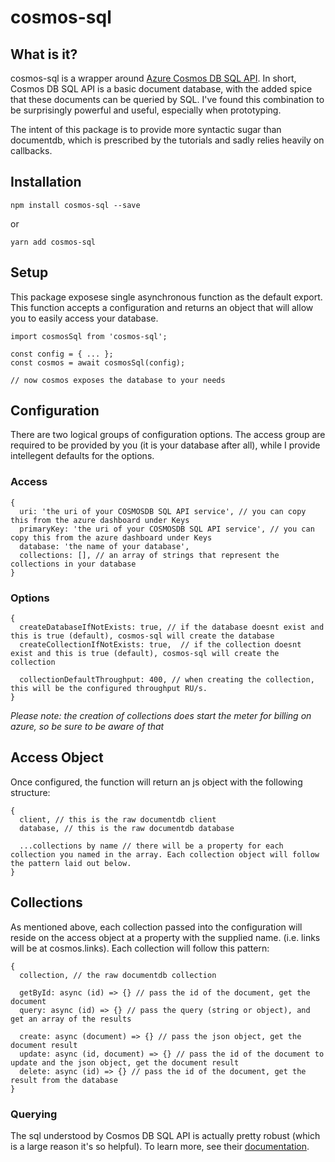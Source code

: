 # cosmos-sql

## What is it?
cosmos-sql is a wrapper around [Azure Cosmos DB SQL API](https://docs.microsoft.com/en-us/azure/cosmos-db/sql-api-introduction). In short, Cosmos DB SQL API is a basic document database, with the added spice that these documents can be queried by SQL. I've found this combination to be surprisingly powerful and useful, especially when prototyping.

The intent of this package is to provide more syntactic sugar than documentdb, which is prescribed by the tutorials and sadly relies heavily on callbacks.

## Installation
```
npm install cosmos-sql --save
```

or

```
yarn add cosmos-sql
```

## Setup
This package exposese single asynchronous function as the default export. This function accepts a configuration and returns an object that will allow you to easily access your database.

```
import cosmosSql from 'cosmos-sql';

const config = { ... };
const cosmos = await cosmosSql(config);

// now cosmos exposes the database to your needs
```

## Configuration
There are two logical groups of configuration options. The access group are required to be provided by you (it is your database after all), while I provide intellegent defaults for the options.

### Access
```
{
  uri: 'the uri of your COSMOSDB SQL API service', // you can copy this from the azure dashboard under Keys
  primaryKey: 'the uri of your COSMOSDB SQL API service', // you can copy this from the azure dashboard under Keys
  database: 'the name of your database',
  collections: [], // an array of strings that represent the collections in your database
}
```

### Options
```
{
  createDatabaseIfNotExists: true, // if the database doesnt exist and this is true (default), cosmos-sql will create the database
  createCollectionIfNotExists: true,  // if the collection doesnt exist and this is true (default), cosmos-sql will create the collection

  collectionDefaultThroughput: 400, // when creating the collection, this will be the configured throughput RU/s.
}
```

*Please note: the creation of collections does start the meter for billing on azure, so be sure to be aware of that*

## Access Object
Once configured, the function will return an js object with the following structure:

```
{
  client, // this is the raw documentdb client
  database, // this is the raw documentdb database

  ...collections by name // there will be a property for each collection you named in the array. Each collection object will follow the pattern laid out below.
}
```

## Collections
As mentioned above, each collection passed into the configuration will reside on the access object at a property with the supplied name. (i.e. links will be at cosmos.links). Each collection will follow this pattern:

```
{
  collection, // the raw documentdb collection
  
  getById: async (id) => {} // pass the id of the document, get the document
  query: async (id) => {} // pass the query (string or object), and get an array of the results

  create: async (document) => {} // pass the json object, get the document result
  update: async (id, document) => {} // pass the id of the document to update and the json object, get the document result
  delete: async (id) => {} // pass the id of the document, get the result from the database 
}
```

### Querying
The sql understood by Cosmos DB SQL API is actually pretty robust (which is a large reason it's so helpful). To learn more, see their [documentation](https://docs.microsoft.com/en-us/azure/cosmos-db/sql-api-sql-query-reference).